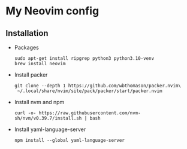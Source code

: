 # My Neovim config

## Installation
- Packages
    ```
    sudo apt-get install ripgrep python3 python3.10-venv
    brew install neovim
    ```
- Install packer
    ```
    git clone --depth 1 https://github.com/wbthomason/packer.nvim\
     ~/.local/share/nvim/site/pack/packer/start/packer.nvim
     ```
 - Install nvm and npm
     ```
    curl -o- https://raw.githubusercontent.com/nvm-sh/nvm/v0.39.7/install.sh | bash
    ```
- Install yaml-language-server
    ```
    npm install --global yaml-language-server
    ```
